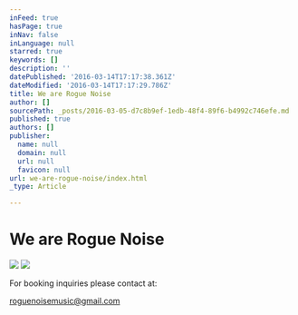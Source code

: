 ```yaml
---
inFeed: true
hasPage: true
inNav: false
inLanguage: null
starred: true
keywords: []
description: ''
datePublished: '2016-03-14T17:17:38.361Z'
dateModified: '2016-03-14T17:17:29.786Z'
title: We are Rogue Noise
author: []
sourcePath: _posts/2016-03-05-d7c8b9ef-1edb-48f4-89f6-b4992c746efe.md
published: true
authors: []
publisher:
  name: null
  domain: null
  url: null
  favicon: null
url: we-are-rogue-noise/index.html
_type: Article

---
```

# We are Rogue Noise
![](https://s3-us-west-2.amazonaws.com/the-grid-img/p/3573f2e6e2687c119f70d27366da964496241693.jpg)
![](https://s3-us-west-2.amazonaws.com/the-grid-img/p/0ed35b3cc1544ab85b0279f250e484d18e7a41b7.jpg)

For booking inquiries please contact at:

roguenoisemusic@gmail.com